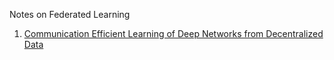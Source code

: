 Notes on Federated Learning

1. [Communication Efficient Learning of Deep Networks from Decentralized Data](https://github.com/AmanPriyanshu/Federated-Learning/blob/main/Notes/Communication_Efficient_Learning_of_Deep_Networks_from_Decentralized_Data.md)
